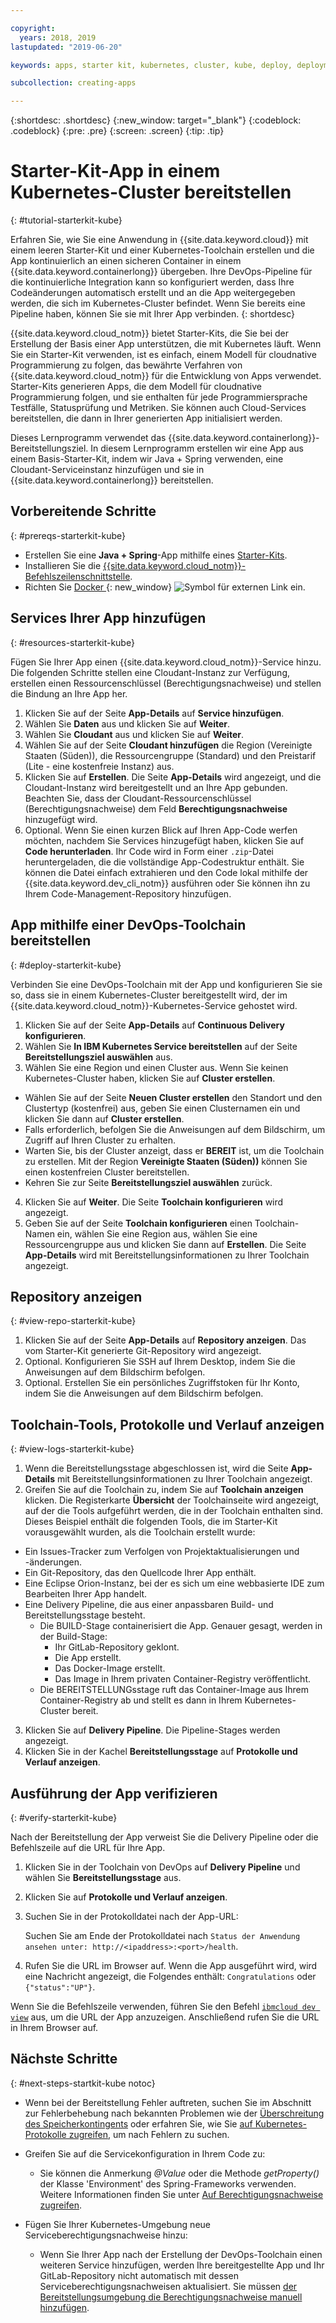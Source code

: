 ```yaml
---

copyright:
  years: 2018, 2019
lastupdated: "2019-06-20"

keywords: apps, starter kit, kubernetes, cluster, kube, deploy, deployment

subcollection: creating-apps

---
```


{:shortdesc: .shortdesc}
{:new_window: target="_blank"}
{:codeblock: .codeblock}
{:pre: .pre}
{:screen: .screen}
{:tip: .tip}

# Starter-Kit-App in einem Kubernetes-Cluster bereitstellen
{: #tutorial-starterkit-kube}

Erfahren Sie, wie Sie eine Anwendung in {{site.data.keyword.cloud}} mit einem leeren Starter-Kit und einer Kubernetes-Toolchain erstellen und die App kontinuierlich an einen sicheren Container in einem {{site.data.keyword.containerlong}} übergeben. Ihre DevOps-Pipeline für die kontinuierliche Integration kann so konfiguriert werden, dass Ihre Codeänderungen automatisch erstellt und an die App weitergegeben werden, die sich im Kubernetes-Cluster befindet. Wenn Sie bereits eine Pipeline haben, können Sie sie mit Ihrer App verbinden.
{: shortdesc}

{{site.data.keyword.cloud_notm}} bietet Starter-Kits, die Sie bei der Erstellung der Basis einer App unterstützen, die mit Kubernetes läuft. Wenn Sie ein Starter-Kit verwenden, ist es einfach, einem Modell für cloudnative Programmierung zu folgen, das bewährte Verfahren von {{site.data.keyword.cloud_notm}} für die Entwicklung von Apps verwendet. Starter-Kits generieren Apps, die dem Modell für cloudnative Programmierung folgen, und sie enthalten für jede Programmiersprache Testfälle, Statusprüfung und Metriken. Sie können auch Cloud-Services bereitstellen, die dann in Ihrer generierten App initialisiert werden.

Dieses Lernprogramm verwendet das {{site.data.keyword.containerlong}}-Bereitstellungsziel. In diesem Lernprogramm erstellen wir eine App aus einem Basis-Starter-Kit, indem wir Java + Spring verwenden, eine Cloudant-Serviceinstanz hinzufügen und sie in {{site.data.keyword.containerlong}} bereitstellen.

## Vorbereitende Schritte
{: #prereqs-starterkit-kube}

* Erstellen Sie eine **Java + Spring**-App mithilfe eines [Starter-Kits](/docs/apps/tutorials?topic=creating-apps-tutorial-starterkit).
* Installieren Sie die [{{site.data.keyword.cloud_notm}}-Befehlszeilenschnittstelle](/docs/cli?topic=cloud-cli-getting-started).
* Richten Sie [Docker ](https://www.docker.com/get-started){: new_window} ![Symbol für externen Link](../../icons/launch-glyph.svg "Symbol für externen Link") ein.

## Services Ihrer App hinzufügen
{: #resources-starterkit-kube}

Fügen Sie Ihrer App einen {{site.data.keyword.cloud_notm}}-Service hinzu. Die folgenden Schritte stellen eine Cloudant-Instanz zur Verfügung, erstellen einen Ressourcenschlüssel (Berechtigungsnachweise) und stellen die Bindung an Ihre App her.

1. Klicken Sie auf der Seite **App-Details** auf **Service hinzufügen**.
2. Wählen Sie **Daten** aus und klicken Sie auf **Weiter**.
3. Wählen Sie **Cloudant** aus und klicken Sie auf **Weiter**.
4. Wählen Sie auf der Seite **Cloudant hinzufügen** die Region (Vereinigte Staaten (Süden)), die Ressourcengruppe (Standard) und den Preistarif (Lite - eine kostenfreie Instanz) aus.
5. Klicken Sie auf **Erstellen**. Die Seite **App-Details** wird angezeigt, und die Cloudant-Instanz wird bereitgestellt und an Ihre App gebunden. Beachten Sie, dass der Cloudant-Ressourcenschlüssel (Berechtigungsnachweise) dem Feld **Berechtigungsnachweise** hinzugefügt wird.
6. Optional. Wenn Sie einen kurzen Blick auf Ihren App-Code werfen möchten, nachdem Sie Services hinzugefügt haben, klicken Sie auf **Code herunterladen**. Ihr Code wird in Form einer `.zip`-Datei heruntergeladen, die die vollständige App-Codestruktur enthält. Sie können die Datei einfach extrahieren und den Code lokal mithilfe der {{site.data.keyword.dev_cli_notm}} ausführen oder Sie können ihn zu Ihrem Code-Management-Repository hinzufügen.

## App mithilfe einer DevOps-Toolchain bereitstellen
{: #deploy-starterkit-kube}

Verbinden Sie eine DevOps-Toolchain mit der App und konfigurieren Sie sie so, dass sie in einem Kubernetes-Cluster bereitgestellt wird, der im {{site.data.keyword.cloud_notm}}-Kubernetes-Service gehostet wird.

1. Klicken Sie auf der Seite **App-Details** auf **Continuous Delivery konfigurieren**.
2. Wählen Sie **In IBM Kubernetes Service bereitstellen** auf der Seite **Bereitstellungsziel auswählen** aus.
3. Wählen Sie eine Region und einen Cluster aus. Wenn Sie keinen Kubernetes-Cluster haben, klicken Sie auf **Cluster erstellen**.
  * Wählen Sie auf der Seite **Neuen Cluster erstellen** den Standort und den Clustertyp (kostenfrei) aus, geben Sie einen Clusternamen ein und klicken Sie dann auf **Cluster erstellen**.
  * Falls erforderlich, befolgen Sie die Anweisungen auf dem Bildschirm, um Zugriff auf Ihren Cluster zu erhalten.
  * Warten Sie, bis der Cluster anzeigt, dass er **BEREIT** ist, um die Toolchain zu erstellen. Mit der Region **Vereinigte Staaten (Süden))** können Sie einen kostenfreien Cluster bereitstellen.
  * Kehren Sie zur Seite **Bereitstellungsziel auswählen** zurück.
4. Klicken Sie auf **Weiter**. Die Seite **Toolchain konfigurieren** wird angezeigt.
5. Geben Sie auf der Seite **Toolchain konfigurieren** einen Toolchain-Namen ein, wählen Sie eine Region aus, wählen Sie eine Ressourcengruppe aus und klicken Sie dann auf **Erstellen**. Die Seite **App-Details** wird mit Bereitstellungsinformationen zu Ihrer Toolchain angezeigt.

## Repository anzeigen
{: #view-repo-starterkit-kube}

1. Klicken Sie auf der Seite **App-Details** auf **Repository anzeigen**. Das vom Starter-Kit generierte Git-Repository wird angezeigt.
2. Optional. Konfigurieren Sie SSH auf Ihrem Desktop, indem Sie die Anweisungen auf dem Bildschirm befolgen.
3. Optional. Erstellen Sie ein persönliches Zugriffstoken für Ihr Konto, indem Sie die Anweisungen auf dem Bildschirm befolgen.

## Toolchain-Tools, Protokolle und Verlauf anzeigen
{: #view-logs-starterkit-kube}

1. Wenn die Bereitstellungsstage abgeschlossen ist, wird die Seite **App-Details** mit Bereitstellungsinformationen zu Ihrer Toolchain angezeigt.
2. Greifen Sie auf die Toolchain zu, indem Sie auf **Toolchain anzeigen** klicken. Die Registerkarte **Übersicht** der Toolchainseite wird angezeigt, auf der die Tools aufgeführt werden, die in der Toolchain enthalten sind. Dieses Beispiel enthält die folgenden Tools, die im Starter-Kit vorausgewählt wurden, als die Toolchain erstellt wurde:
  * Ein Issues-Tracker zum Verfolgen von Projektaktualisierungen und -änderungen.
  * Ein Git-Repository, das den Quellcode Ihrer App enthält.
  * Eine Eclipse Orion-Instanz, bei der es sich um eine webbasierte IDE zum Bearbeiten Ihrer App handelt.
  * Eine Delivery Pipeline, die aus einer anpassbaren Build- und Bereitstellungsstage besteht.
	 * Die BUILD-Stage containerisiert die App. Genauer gesagt, werden in der Build-Stage:
	   * Ihr GitLab-Repository geklont.
	   * Die App erstellt.
	   * Das Docker-Image erstellt.
	   * Das Image in Ihrem privaten Container-Registry veröffentlicht.
	 * Die BEREITSTELLUNGsstage ruft das Container-Image aus Ihrem Container-Registry ab und stellt es dann in Ihrem Kubernetes-Cluster bereit.
3. Klicken Sie auf **Delivery Pipeline**. Die Pipeline-Stages werden angezeigt.
4. Klicken Sie in der Kachel **Bereitstellungsstage** auf **Protokolle und Verlauf anzeigen**.

## Ausführung der App verifizieren
{: #verify-starterkit-kube}

Nach der Bereitstellung der App verweist Sie die Delivery Pipeline oder die Befehlszeile auf die URL für Ihre App.

1. Klicken Sie in der Toolchain von DevOps auf **Delivery Pipeline** und wählen Sie **Bereitstellungsstage** aus.
2. Klicken Sie auf **Protokolle und Verlauf anzeigen**.
3. Suchen Sie in der Protokolldatei nach der App-URL:

    Suchen Sie am Ende der Protokolldatei nach `Status der Anwendung ansehen unter: http://<ipaddress>:<port>/health`.

4. Rufen Sie die URL im Browser auf. Wenn die App ausgeführt wird, wird eine Nachricht angezeigt, die Folgendes enthält: `Congratulations` oder `{"status":"UP"}`.

Wenn Sie die Befehlszeile verwenden, führen Sie den Befehl [`ibmcloud dev view`](/docs/cli/idt?topic=cloud-cli-idt-cli#view) aus, um die URL der App anzuzeigen. Anschließend rufen Sie die URL in Ihrem Browser auf.

## Nächste Schritte
{: #next-steps-startkit-kube notoc}

* Wenn bei der Bereitstellung Fehler auftreten, suchen Sie im Abschnitt zur Fehlerbehebung nach bekannten Problemen wie der [Überschreitung des Speicherkontingents](/docs/apps?topic=creating-apps-managingapps#exceed_quota) oder erfahren Sie, wie Sie [auf Kubernetes-Protokolle zugreifen](/docs/apps?topic=creating-apps-managingapps#access_kube_logs), um nach Fehlern zu suchen.

* Greifen Sie auf die Servicekonfiguration in Ihrem Code zu:
	- Sie können die Anmerkung _@Value_ oder die Methode _getProperty()_ der Klasse 'Environment' des Spring-Frameworks verwenden. Weitere Informationen finden Sie unter [Auf Berechtigungsnachweise zugreifen](/docs/java-spring?topic=java-spring-configuration#accessing-credentials).

* Fügen Sie Ihrer Kubernetes-Umgebung neue Serviceberechtigungsnachweise hinzu:
	- Wenn Sie Ihrer App nach der Erstellung der DevOps-Toolchain einen weiteren Service hinzufügen, werden Ihre bereitgestellte App und Ihr GitLab-Repository nicht automatisch mit dessen Serviceberechtigungsnachweisen aktualisiert. Sie müssen [der Bereitstellungsumgebung die Berechtigungsnachweise manuell hinzufügen](/docs/apps?topic=creating-apps-credentials_overview).
